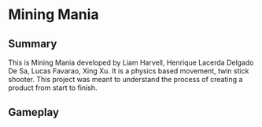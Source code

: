 # Mining Mania

## Summary
This is Mining Mania developed by Liam Harvell, Henrique Lacerda Delgado De Sa, Lucas Favarao, Xing Xu. It is a physics based movement, twin stick shooter.
This project was meant to understand the process of creating a product from start to finish.

## Gameplay

